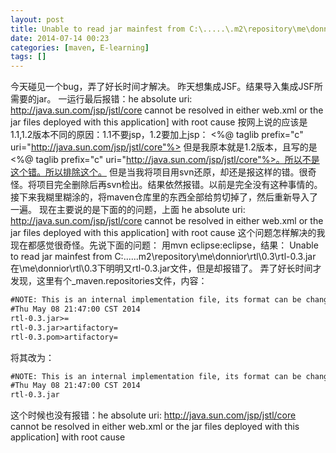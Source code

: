 ```yaml
---
layout: post
title: Unable to read jar mainfest from C:\.....\.m2\repository\me\donnior\rtl{ title }.3\rtl-0.3.jar
date: 2014-07-14 00:23
categories: [maven, E-learning]
tags: []
---
```

今天碰见一个bug，弄了好长时间才解决。
昨天想集成JSF。结果导入集成JSF所需要的jar。
一运行最后报错：he absolute uri: http://java.sun.com/jsp/jstl/core cannot be resolved in either web.xml or the jar files deployed with this application] with root cause
按网上说的应该是1.1,1.2版本不同的原因：1.1不要jsp，1.2要加上jsp：
<%@ taglib prefix="c" uri="http://java.sun.com/jsp/jstl/core"%>
但是我原本就是1.2版本，且写的是<%@ taglib prefix="c" uri="http://java.sun.com/jsp/jstl/core"%>。所以不是这个错。所以排除这个。
但是当我将项目用svn还原，却还是报这样的错。很奇怪。将项目完全删除后再svn检出。结果依然报错。以前是完全没有这种事情的。
接下来我糊里糊涂的，将maven仓库里的东西全部给剪切掉了，然后重新导入了一遍。
现在主要说的是下面的的问题，上面
he absolute uri: http://java.sun.com/jsp/jstl/core cannot be resolved in either web.xml or the jar files deployed with this application] with root cause
这个问题怎样解决的我现在都感觉很奇怪。先说下面的问题：
用mvn eclipse:eclipse，结果：
Unable to read jar mainfest from C:\.....\.m2\repository\me\donnior\rtl\0.3\rtl-0.3.jar
在\me\donnior\rtl\0.3下明明又rtl-0.3.jar文件，但是却报错了。
弄了好长时间才发现，这里有个_maven.repositories文件，内容：


```html
#NOTE: This is an internal implementation file, its format can be changed without prior notice.
#Thu May 08 21:47:00 CST 2014
rtl-0.3.jar>=
rtl-0.3.jar>artifactory=
rtl-0.3.pom>artifactory=
```

将其改为：

```html
#NOTE: This is an internal implementation file, its format can be changed without prior notice.
#Thu May 08 21:47:00 CST 2014
rtl-0.3.jar

```

这个时候也没有报错：he absolute uri: http://java.sun.com/jsp/jstl/core cannot be resolved in either web.xml or the jar files deployed with this application] with root cause
   